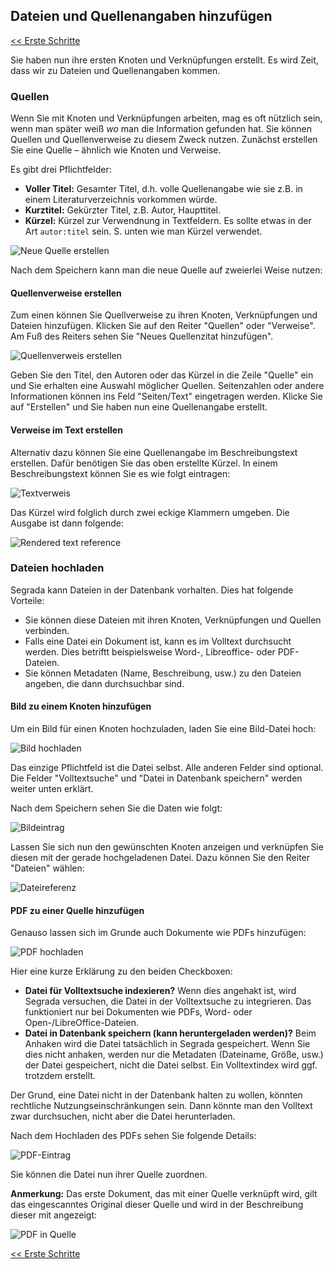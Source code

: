 ## Dateien und Quellenangaben hinzufügen

[<< Erste Schritte](run.md)

Sie haben nun ihre ersten Knoten und Verknüpfungen erstellt. Es wird Zeit, dass wir zu Dateien und Quellenangaben
kommen.

### Quellen

Wenn Sie mit Knoten und Verknüpfungen arbeiten, mag es oft nützlich sein, wenn man später weiß _wo_ man die Information
gefunden hat. Sie können Quellen und Quellenverweise zu diesem Zweck nutzen. Zunächst erstellen Sie eine Quelle &ndash;
ähnlich wie Knoten und Verweise.

Es gibt drei Pflichtfelder:

* **Voller Titel:** Gesamter Titel, d.h. volle Quellenangabe wie sie z.B. in einem Literaturverzeichnis vorkommen würde.
* **Kurztitel:** Gekürzter Titel, z.B. Autor, Haupttitel.
* **Kürzel:** Kürzel zur Verwendnung in Textfeldern. Es sollte etwas in der Art `autor:titel` sein. S. unten wie man
  Kürzel verwendet.

![Neue Quelle erstellen](tutorial_02_01.png)

Nach dem Speichern kann man die neue Quelle auf zweierlei Weise nutzen:

#### Quellenverweise erstellen

Zum einen können Sie Quellverweise zu ihren Knoten, Verknüpfungen und Dateien hinzufügen. Klicken Sie auf den Reiter
"Quellen" oder "Verweise". Am Fuß des Reiters sehen Sie "Neues Quellenzitat hinzufügen".

![Quellenverweis erstellen](tutorial_02_02.png)

Geben Sie den Titel, den Autoren oder das Kürzel in die Zeile "Quelle" ein und Sie erhalten eine Auswahl möglicher
Quellen. Seitenzahlen oder andere Informationen können ins Feld "Seiten/Text" eingetragen werden. Klicke Sie auf
"Erstellen" und Sie haben nun eine Quellenangabe erstellt.

#### Verweise im Text erstellen

Alternativ dazu können Sie eine Quellenangabe im Beschreibungstext erstellen. Dafür benötigen Sie das oben erstellte
Kürzel. In einem Beschreibungstext können Sie es wie folgt eintragen:

![Textverweis](tutorial_02_03.png)

Das Kürzel wird folglich durch zwei eckige Klammern umgeben. Die Ausgabe ist dann folgende:

![Rendered text reference](tutorial_02_04.png)


### Dateien hochladen

Segrada kann Dateien in der Datenbank vorhalten. Dies hat folgende Vorteile:

* Sie können diese Dateien mit ihren Knoten, Verknüpfungen und Quellen verbinden.
* Falls eine Datei ein Dokument ist, kann es im Volltext durchsucht werden. Dies betriftt beispielsweise Word-,
  Libreoffice- oder PDF-Dateien.
* Sie können Metadaten (Name, Beschreibung, usw.) zu den Dateien angeben, die dann durchsuchbar sind.

#### Bild zu einem Knoten hinzufügen

Um ein Bild für einen Knoten hochzuladen, laden Sie eine Bild-Datei hoch:

![Bild hochladen](tutorial_02_05.png)

Das einzige Pflichtfeld ist die Datei selbst. Alle anderen Felder sind optional. Die Felder "Volltextsuche" und "Datei
in Datenbank speichern" werden weiter unten erklärt.

Nach dem Speichern sehen Sie die Daten wie folgt:

![Bildeintrag](tutorial_02_06.png)

Lassen Sie sich nun den gewünschten Knoten anzeigen und verknüpfen Sie diesen mit der gerade hochgeladenen Datei. Dazu
können Sie den Reiter "Dateien" wählen:

![Dateireferenz](tutorial_02_07.png)

#### PDF zu einer Quelle hinzufügen

Genauso lassen sich im Grunde auch Dokumente wie PDFs hinzufügen:

![PDF hochladen](tutorial_02_08.png)

Hier eine kurze Erklärung zu den beiden Checkboxen:

* **Datei für Volltextsuche indexieren?** Wenn dies angehakt ist, wird Segrada versuchen, die Datei in der Volltextsuche
  zu integrieren. Das funktioniert nur bei Dokumenten wie PDFs, Word- oder Open-/LibreOffice-Dateien.
* **Datei in Datenbank speichern (kann heruntergeladen werden)?** Beim Anhaken wird die Datei tatsächlich in Segrada
  gespeichert. Wenn Sie dies nicht anhaken, werden nur die Metadaten (Dateiname, Größe, usw.) der Datei gespeichert,
  nicht die Datei selbst. Ein Volltextindex wird ggf. trotzdem erstellt.

Der Grund, eine Datei nicht in der Datenbank halten zu wollen, könnten rechtliche Nutzungseinschränkungen sein. Dann
könnte man den Volltext zwar durchsuchen, nicht aber die Datei herunterladen.

Nach dem Hochladen des PDFs sehen Sie folgende Details:

![PDF-Eintrag](tutorial_02_09.png)

Sie können die Datei nun ihrer Quelle zuordnen.

**Anmerkung:** Das erste Dokument, das mit einer Quelle verknüpft wird, gilt das eingescanntes Original dieser Quelle
und wird in der Beschreibung dieser mit angezeigt:

![PDF in Quelle](tutorial_02_10.png)

[<< Erste Schritte](run.md)